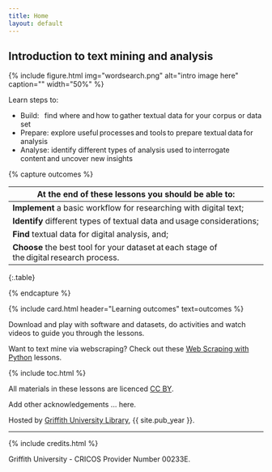 ```yaml
---
title: Home
layout: default
---
```


## Introduction to text mining and analysis

{% include figure.html img="wordsearch.png" alt="intro image here" caption="" width="50%" %}

Learn steps to: 

- Build:    find where and how to gather textual data for your corpus or data set  
- Prepare:  explore useful processes and tools to prepare textual data for analysis
- Analyse:  identify different types of analysis used to interrogate content and uncover new insights

<!-- At the end of these lessons you should be able to:

- Implement a basic workflow for researching with digital text  
- Identify different types of textual data and usage considerations   
- Find textual data for digital analysis  
- Choose the best tool for your dataset at each stage of the digital research process.  -->

{% capture outcomes %}

| At the end of these lessons you should be able to: |
| -----|
|**Implement** a basic workflow for researching with digital text; |
| **Identify** different types of textual data and usage considerations; |
| **Find** textual data for digital analysis, and; |
| **Choose** the best tool for your dataset at each stage of the digital research process. |
{:.table}

{% endcapture %}

{% include card.html header="Learning outcomes" text=outcomes %}

Download and play with software and datasets, do activities and watch videos to guide you through the lessons. 

Want to text mine via webscraping?  Check out these [Web Scraping with Python](https://gu-eresearch.github.io/web_scraping_workshop/) lessons.

{% include toc.html %}

All materials in these lessons are licenced [CC BY](https://creativecommons.org/licenses/by/4.0/).

Add other acknowledgements ... here.

Hosted by [Griffith University Library](https://www.griffith.edu.au/library), {{ site.pub_year }}.
  
------

{% include credits.html %}

Griffith University - CRICOS Provider Number 00233E.
